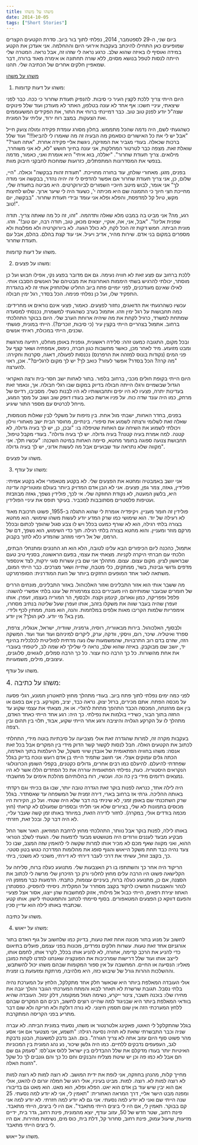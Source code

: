 ```yaml
---
title: משהו על משהו
date: 2014-10-05
tags: ["Short Stories"]
---
```


ביום שני, ה-29 לספטמבר, 2014, נפלתי לתוך בור ביוב. סדרת הקטעים הקצרים שמופיעים כאן התחילו להיכתב בעקבות אירועי היום וההחלמה. אני אעדכן את הקטע במידה ואוסיף לו באיזה שהוא שלב. כרגע נראה לי שזהו זה, אבל נראה. המטרה שלי הייתה לנסות לטפל בנושא מסוים, ללא שורה תחתונה או אימרה מאוד ברורה, דבר שמאפיין חלקים אחרים של הכתיבה שלי. תהנו.

<span style="text-decoration:underline;">משהו על משהו</span>

1. משהו על דעות קדומות:

היום הייתי צריך ללכת לקצין העיר כי סיבות. להנפיק תעודת שחרור כי ככה. כבר לפני שיצאתי, עיניי חשכו: אף אחד לא עונה בטלפון, האתר לא מעודכן ועוד שלל פינוקים שצה"ל יודע לפנק טוב טוב. כבר דמיינתי ברוחי את התור, את הפקידים המשעוממים ואת הצעקות. במצב רוח ירוד, עליתי על המונית.

כשהגעתי לשם, היה נדמה שהכל מתממש. בחלון מסורג עומדת פקידה ומולה צועק חייל "אבל יש לי את כל האישורים כוסאמק מה הבעיה זה מה שאמרו לי להביא!!!" ועוד שלל ברכות שכאלה. בעודי מגביר את המוזיקה, ני<span class="text*exposed*show">גשת אליי פקידה אחרת. "אתה חוגר?" שואלת זאת. מצפה כבר לטרטור המחלקות, אני עונה בחיוך חושש "לא, לא אני משוחרר, מילואים. צריך תעודת שחרור". "יאללה, בוא איתי" היא אומרת ואני, כאמור, מדמה בנפשי את המסדרונות המתפתלים, כזרועות שמחכות לחבקני חיבוק מוות.</span>

<div class="text*exposed*show">

בפנים, מזגן. מאחורי שולחן, עוד בחורה מחוייכת. "תעודת זהות בבקשה" וכאלה. "היי, שלום, כן, אני צריך תעודת שחרור אם אפשר להדפיס לי זה יהיה נהדר, בבקשה אני מודה לך" אני אומר, לבוש מיטב חיוכיי השמורים לביורוקרטים. היא מביטה בתעודה שלי, מחייכת חצי חיוך כי התמונה שם היא מכיתה י', כשעוד היה לי שיער ארוך. שלוש לחיצות מקש, טיול קל למדפסת, והפלא ופלא אני עומד ובידי תעודת שחרור. "בבקשה, יום טוב!".

רגע, מה? אני מביט בה במבט מלא שאלה ותדהמה. "זהו, זה כל מה שאתה צריך. תודה שפנית אלינו!". "אבל, אני, אה, אוקיי, יוצאים מכאן, טוב, תודה רבה, יום טוב!". וזהו. מונית הביתה. חמש דקות זה הכל לקח, לא כולל הגעה. לא ביורוקרטיה ולא מפלצות ולא מספרים במקום בני אדם. שירות מהיר, אדיב ויעיל. אני עוד קצת בהלם. בהלם, אבל עם תעודת שחרור.

משהו על דעות קדומות.

</div>

2. משהו על פצעים:

ללכת ברחוב עם פצע זאת לא חוויה נעימה. גם אם מדובר בפצע נקי, אפילו חבוש ועל כן מוסתר, יכולתי להרגיש בשתי היממות האחרונות את מבטיהם של האנשים הסבבו אותי. לאילו שאינם מעודכנים, לפני יומיים פתח ביוב החליט שלהחזיק אותי זה לא בהגדרת התפקיד שלו, ועל כן נפלתי פנימה. הכל בסדר, רגל ימין חבולה.

עכשיו כשהרגעתי את הדואגים, נחזור לפצעים. כאמור, פצעי אינם נוראים או מחרידים: כמה תחבושות על רגל ימין וזהו. אתמול בערב כשהגעתי למשמרת, נכנסתי למסעדה שמתחת למשרד, כרגיל לקחת את מה שי<span class="text*exposed*show">היה ארוחת הערב שלי. היום בבוקר התהלכתי ברחוב. אתמול בצהריים הייתי בקצין עיר (כי סיבות, זוכרים?). הייתי במונית, פגשתי שכנים, הייתי במכולת, ראיתי אנשים.</span>

<div class="text*exposed*show">

ובכל מקום, התגובה כמעט זהה: סלידה ראשונית, גופנית באופן מוחלט, רתיעה מורגשת ומבט מזועזע. מיד לאחר מכן, כאשר מחשבות כגון חברה, נימוס, אמפתיה ושאר קצף על פני המים (נקודות בונוס למזהה את הרפרנס) נכנסות לפעולה, דאגה, סקרנות וחקירה: "מה קרה? הכל בסדר? אפשר לעזור? כואב לך? יש לך מקום לרגליים?". אכן, ראוי להערצה.

היום הייתי בקופת חולים מכבי, ברחוב בלפור. בתור לאחות ישב חסר-בית ורצה האקראי הגדול שבשמיים ורגלו הייתה חבולה בדיוק במקום שבו רגלי חבולה. אך, ונאמר זאת בעדינות יתרה, פצעיו לא היו יפים ותחבושותיו לא היו לבנות כשלי. מסביבו, רדיוס של מרחק, כמו היה עונד שדה כוח. על פניו ארשת כאב בעודו דופק שוב ושוב על מסך המגע, מייחל לכרטיס עם מספר התור שיגיע.

בפנים, בחדר האחות, ישבתי מול אחת. בין נזיפות על משקלי לבין שאלות מנומסות, שאלה זאת לשלומי ורצתה לשמוע את סיפורי. בינתיים, מחוסר הבית ישב מאחורי ווילון ויכולתי לשמוע את השיחה עם האחות שטיפלה בו: "ובכן, כן, יש לך בעיה גדולה, לא קטנה. למה אמרת בעיה קטנה? בעיה גדולה. יש לך בעיה גדולה". בעודי מקבל טיפול, תחבושת צנועה ספוגה בחומר מחטא, סיימה האחות במיטה השכנה: "עכשיו תלך. אני מקווה שלא נתראה עוד שבועיים אבל מה לעשות אדוני, יש לך בעיה גדולה".

משהו על פצעים.

</div>

3. משהו על עודף:

אני יושב באמבטיה ומחטא את הפצעים שלי. לא בקטע מטאפורי אלא בקטע אמיתי: פולידין, גאזה, צמר גפן, פצעים. אני לא הבן אדם המדויק ביותר בעולם ומוטוריקה עדינה היא, בלשון המעטה, לא נקודת החוזקה שלי. אי לכך, פולידין נשפך, גאזה מבוזבזת ועטיפות פלסטרים מסתובבות למכביר. בעיקר תופס את עיניי הפולידין.

פולידין זה חומר מעניין. ויקיפדיה אומרת לי שהוא התגלה ב-1955, פשוט תרכובת מאוד לא רעילה של יוד. הוא שימושי כמו שרק המדע יודע לעשות משהו שימושי. הוא מחטא בצורה בלתי רגילה, הוא לא ש<span class="text*exposed*show">ורף כמעט בכלל ויש לו צבע סגול שהופך לכתום ובכלל מרקם מוזר ומעניין. והוא מחטא בצורה בלתי רגילה. תוך כדי השימוש, הוא נשפך, דם של הרמס, של אל ריפוי מוזהב שהמדע כלא לתוך בקבוק.</span>

<div class="text*exposed*show">

אתמול, כהכנה ליום הכיפורים הבא עלינו לטובה, הלא הוא חג החנונים ומתנחלי הבתים, הלכתי עם חברתי היקרה לקניות. מצאתי את עצמי, בפעם הראשונה, בסניף טיב טעם שבראשון לציון. מקום עצום. עצום. מתהלך אני שם בין עשרות סוגי ירקות, לצד אינספור מדפים גדושי גבינות, בשר, ממתקים, כלי מטבח, שתייה ושאר מצרכים. כבר הייתי המום, משתאה לאור אחד המופעים החזקים ביותר של העת המודרנית: הסופרמרקט.

מה ששבר אותי הוא אזור התבלינים ואזור האלכוהול. באזור התבלינים, מונחים הררים של חומרים שבעבר שמותיהם היו מעבירים בכם צמרמורת של עונג בלתי אפשרי להשגה: פלפל ופפריקה, כמון וגארום, קינמון וקצח. ולבסוף, הר המוריה בעצמו, זעפרן. אותו זעפרן שהיה בעבר שווה את משקלו בזהב, אותו זעפרן שעל שליטה בנתיב מסחרו, אימפריות שלמות הקריבו מאות אלפים במלחמות. והנה, הוא מונח, ממתין לכף ולידי. מנין בא? מי יודע. לאן הולך? אין יודע.

ולבסוף, האלכוהול. בירות מבאווריה, רוסיה, גרמניה, שוודיה, ישראל, אנגליה, צרפת, ספרד ואיטליה. שיכר, רום, וויסקי, וודקה, ערק, ליקרים למיניהם ועוד ועוד ועוד. המשקה הזה, שזרם בדם רוב התרבויות, שהמשמעות שלו נעה מדתית לפוליטית לכלכלית בהינף יד, יושב שם מבוקבק. באיזה שהוא שלב, נראה לי שלילך לא שמה לב, ליטפתי בעוברי את אחת מהשורות. כל כך הרבה כוח עצור. כל כך הרבה סמלים, לוגואים, סלוגנים, עיצובים, מילים, משמעויות.

משהו על עודף.

</div>

<span style="font-size:18px;">4. משהו על כתיבה:</span>

לפני כמה ימים נפלתי לתוך פתח ביוב. בעודי מתהלך מחוץ לתאטרון תמונע, רגלי פסעה על מכסה הפתח. אתם מכירים, ברזל יצוק. נראה כבד, יציב, מקורקע. בין אם בפגם או בין אם מהזנחה, המכסה הכבד התהפך מתחת לרגליי. או אז, מצאתי את עצמי שקוע עד החזה בתוך הבור, כשידיי בולמות את נפילתי. כך היה: רגע אחד הייתי כאחד האדם, מתהלך לו על הקרקע הגלויה והיציבה ורגע אחר הייתי שקוע, אבוד, תלוי בין תהום ובין רצפה.

בעקבות מקרה זה, למרות שהגדרה זאת אולי מצביעה על סיבתיות בוטה מידי, התחלתי לכתו<span class="text*exposed*show">ב את הקטעים האלה. חבל לנסות לקשור קשר הדוק מידי בין המקרים אבל בכל זאת אנסה: משהו בחוויה הפתאומית של אובדן שיווי משקל, של היעלמות בתוך האדמה, הכתה גלים עמוקים אצלי. אני חושב שתמיד הייתי בן אדם רועש ונוכח בדיוק בגלל שפחדתי להיעלם. להיעלם כמו רבים אחרים, גדולים כקטנים, בקפלי השומן הכרונולוגי הנקראים היסטוריה. כעת, נפילתי הפתאומית עוררה את כל הפחדים הללו אשר לא היו נמצאים רדומים מידי בין כה וכה. ועכשיו, רוח בהלותיהם מהלכת אימים על מחשבתי.</span>

<div class="text*exposed*show">

היה לילה אחד, כנראה לפנות בוקר זאת הגדרה טובה יותר, שבו גם בכיתי וגם רקדתי באותה ההליכה. גרתי אז ברחוב בארי, דירה זמנית של המשפחה עד שאסתדר. בגלל שרק השתכנתי שם באופן זמני, לא שיניתי בה דבר שלא היה שטחי. ועל כן, הקירות היו מכוסים בתמונות לא שלי, בציורים שלא אני תליתי ובספרים שמעולם לא קראתי (חוץ מכמה בודדים אולי, במקרה). לחזור לדירה הזאת, במיוחד באותו זמן קשה שעבר עליי, לא היה דבר קל. ובכל זאת, חזרתי.

באותו לילה, לפנות בוקר אבל נוותר, התהלכתי מחוץ לרחבת המוזיאון. האור אשר החל מבקיע מבעד לעננים וורודים היה מטושטש מבעד לדמעות שלי. הגעתי לשלב הנוראי ההוא, ואני מקווה שאף מכם לא מכיר אותו למרות שקשה לי להאמין שזה המצב, שבו כל צעד נהיה כבד תחת משקל הייאוש והגוף סופג את מהלומות המדרכה כגוש בטון סטטי. כך, בקצב זוחל, עשיתי את דרכי לעבר דירתי לא דירתי, משכני לא משכני, ביתי.

הריקוד היה אחר כך והשתתפו בו רק האצבעות שלי. מתנועע כעלה ברוח, סליחה על הקלישאה פשוט היו הרבה עלים מחוץ לחלוני ורק כך הזיכרון שלי מרשה לי לכתוב את הסצנה, אם כן, מתנועע כעלה ברוח, בעיניים עצומות, כתבתי. הדמעות כבר ממזמן היו לנהר והאצבעות המשיכו לרקוד בקצב מסחרר על המקלדת. ניסיתי להפסיק. כפסנתרן האחוז יצירת רפאים, הייתי כבול אל מילותי, אזוק למחשבות שהן ייצגו, אסור אצל פצעיי והפעם דווקא כן הפצעים המטאפורים. בסוף סיימתי לכתוב והתמוטטתי לישון. אותו קטע שכתבתי באותו לילה הוא עדיין סכין.

משהו על כתיבה.

4. משהו על ייאוש:

לחשוב על מנוע בתור מכונה אחת זאת טעות, בדיוק כמו שלחשוב על גוף האדם בתור אורגניזם אחד זאת טעות. עשרות חלקים נפרדים, מכונות בפני עצמם, פועלים בתיאום כדי להניע את הרכב קדימה, אחורה, לא להניע אותו בכלל, לקרר אותו, לחמם אותו, לייצב אותו ועוד שלל דרישות שמרכיבות את הפונקציה שאנחנו למדנו לקחת כמובן מאליו: הנסיעה או החיים. המחשבה על אין ספור המקומות שבהם משהו יכול להשתבש, וההשלכות ההרות גורל של שיבוש כזה, היא מלהיבה, מרתקת ומזעזעת בו זמנית.

אולי העובדה המאלפת ביותר הי<span class="text*exposed*show">א שכאשר חלק אחד מתקלקל, הלחץ על המערכת נהיה בלתי נסבל. תגובת שרשרת לא תאחר לבוא והמתח המערכתי הגובר והולך יגבה את מחירו שלו: בוכנה תשבר, צינור ייקרע, נשימה תגזל ממקומה, דלק ינזול. העובדה שהיא בוודאי המאלפת ביותר היא שבניגוד למה שהיינו רוצים לחשוב, רבים הם המקרים שבהם ללחץ המערכתי הזה אין שום תסמין חיצוני. לא נורה דולקת ולא חריקה ולא שום דבר מתריע בפני הקריסה המתקרבת.</span>

<div class="text*exposed*show">

בגלל שהתקלקל לי האוטו, פאקינג אלטרנטור או משהו, נסעתי במונית הביתה. לא עברה שניה וכבר התבשרתי שזאת לא תהיה נסיעה רגילה: "תשמע, אני מצטער אם אני אסע מהר פשוט סוף היום עזוב אתה לא צריך חגורה". בום. הגב נדבק למשענת, הבטן נדבקת לגב, העפעפים נדבקים ללחיים. כמו היה גלשן שיכור, נע נהג המונית בין המכוניות האיטיות יותר בעודו מדקלם את שלל ההבדלים בין ישראל ללוס אנג'לס: "סעמק גם שם חם אבל לא כמו פה וכן יש שיטת מצליח והבנקים וחם כל כך והם גונבים לך כל שקל הזונות האלה".

מחייך קלות, מהנהן בחוזקה, אני לופת את ידית המושב. לא רוצה למות לא רוצה למות לא רוצה למות לא. רוצה. למות. מביט בעיניו, אולי רגע של חמלה יגרום לו להאט, אולי אם הוא יבין שיש עוד בן אדם הוא יאט. הפלא ופלא, הוא מאט. הוא מאט גם בדיבורו ומפנה מבט הישר אליי, דרך המראה האחורית: "תאמין לי, אני לא יודע למה נסעתי. 25 שנה הייתי שם ואני לא יודע למה נסעתי. אני גם לא יודע למה חזרתי. לא יודע למה אני קם בבוקר. תאמין לי, אם היו לי ביצים הייתי מתאבד". אם היו לי ביצים, הייתי מתאבד. פינת רחוב, שטר חדש של 50, עזוב עודף, יוצא מהמונית, פינת רחוב, גדר בית, ידיים מזיעות, שיעול עמוק, פינת רחוב, סחרור קל, דלת בית, כוס מים, נשימות מהירות. אם היו לי ביצים הייתי מתאבד.

משהו על ייאוש.

</div>
</div>
